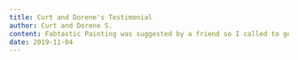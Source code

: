 ```yaml
---
title: Curt and Dorene's Testimonial
author: Curt and Dorene S.
content: Fabtastic Painting was suggested by a friend so I called to get an estimate. They were quick to return my call..came and looked at job within a few days and I had their bid in 48 hours. Remembering spring and all the rain we had, they still completed our job on time and it looks wonderful. They gave me some awesome ideas that I used and painted our small bathroom for free as a bonus for using their company. Korey and Andrea are wonderful, warm people and their employees are the same. My husband and I have made new friends for life and highly recommend Fabtastic Painting.
date: 2019-11-04
---
```

